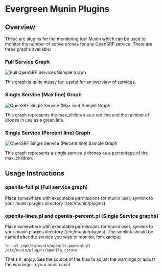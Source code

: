 # Evergreen Munin Plugins

## Overview
These are plugins for the monitoring tool Munin which can be used to monitor the number of active drones for any OpenSRF service.  There are three graphs available:

### Full Service Graph
![Full OpenSRF Services Sample Graph](https://github.com/sitka/eg-munin/raw/master/sample-images/full-sample.png)

This graph is quite messy but useful for an overview of services.

### Single Service (Max line) Graph
![OpenSRF Single Service (Max line) Sample Graph](https://github.com/sitka/eg-munin/raw/master/sample-images/lines-sample.png)

This graph represents the max_children as a red line and the number of drones in use as a green line.


### Single Service (Percent line) Graph
![OpenSRF Single Service (Percent line) Sample Graph](https://github.com/sitka/eg-munin/raw/master/sample-images/percent-sample.png)

This graph represents a single service's drones as a percentage of the max_children.

## Usage Instructions

### openils-full.pl (Full service graph)
Place somewhere with executable permissions for munin user, symlink to your munin plugins directory (/etc/munin/plugins)

### openils-lines.pl and openils-percent.pl (Single Service graphs)
Place somewhere with executable permissions for munin user, symlink to your munin plugins directory (/etc/munin/plugins).  The symlink should be named after the service you wish to monitor, for example:

    ln -sf /opt/eg-munin/openils-percent.pl /etc/munin/plugins/openils_cstore

That's it, enjoy.  See the source of the files to adjust the warnings or adjust the warnings in your munin.conf
